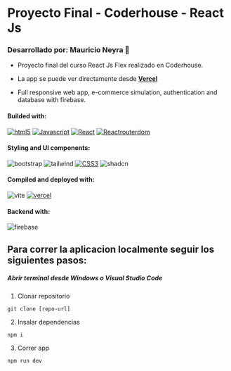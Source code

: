# Proyecto Final - Coderhouse - React Js

### Desarrollado por:  Mauricio Neyra 👋

*  Proyecto final del curso React Js Flex realizado en Coderhouse.

*  La app se puede ver directamente desde [**Vercel**][vercel-app]

*  Full responsive web app, e-commerce simulation, authentication and database with firebase.

#### Builded with: 
[![html5](https://img.shields.io/badge/HTML5-E34F26?style=for-the-badge&logo=html5&logoColor=white)][html5-url]
[![Javascript](https://img.shields.io/badge/JavaScript-323330?style=for-the-badge&logo=javascript&logoColor=F7DF1E)][js-url]
[![React](https://img.shields.io/badge/React-20232A?style=for-the-badge&logo=react&logoColor=61DAFB)][react-url]
[![Reactrouterdom](https://img.shields.io/badge/React_Router-CA4245?style=for-the-badge&logo=react-router&logoColor=white)][reactrouter-url]

#### Styling and UI components:
![bootstrap](	https://img.shields.io/badge/Bootstrap-563D7C?style=for-the-badge&logo=bootstrap&logoColor=white)
![tailwind](	https://img.shields.io/badge/Tailwind_CSS-38B2AC?style=for-the-badge&logo=tailwind-css&logoColor=white)
[![CSS3](https://img.shields.io/badge/CSS3-1572B6?style=for-the-badge&logo=css3&logoColor=white)][css3-url]
![shadcn](https://img.shields.io/badge/shadcn%2Fui-000000?style=for-the-badge&logo=shadcnui&logoColor=white)

#### Compiled and deployed with: 
![vite](https://img.shields.io/badge/Vite-B73BFE?style=for-the-badge&logo=vite&logoColor=FFD62E)
[![vercel](https://img.shields.io/badge/Vercel-000000?style=for-the-badge&logo=vercel&logoColor=white)][vercel-app]

#### Backend with:
![firebase](https://img.shields.io/badge/firebase-ffca28?style=for-the-badge&logo=firebase&logoColor=black)

## Para correr la aplicacion localmente seguir los siguientes pasos:
##### Abrir terminal desde Windows o Visual Studio Code 
1. Clonar repositorio 
```
git clone [repo-url]
```

2. Insalar dependencias
```
npm i
```
3. Correr app
```
npm run dev
```

<!-- MARKDOWN LINKS -->
[html5-url]: https://developer.mozilla.org/en-US/docs/Glossary/HTML5
[css3-url]: https://developer.mozilla.org/en-US/docs/Web/CSS
[js-url]: https://developer.mozilla.org/en-US/docs/Web/JavaScript
[react-url]: https://es.react.dev
[reactrouter-url]: https://reactrouter.com/en/main
[vercel-app]: https://react-js-coderhouse-phi.vercel.app/
